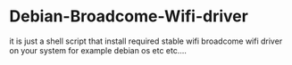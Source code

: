 # Debian-Broadcome-Wifi-driver
it is just a shell script that install required stable wifi broadcome wifi driver on your system for example debian os etc etc....
